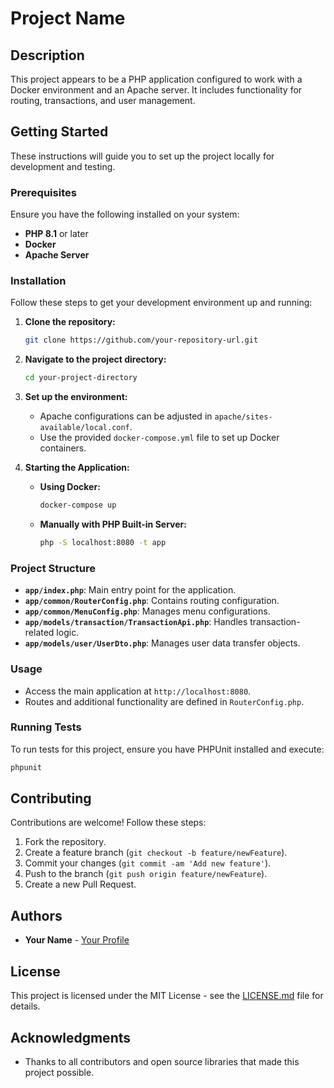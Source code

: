 
# Project Name

## Description

This project appears to be a PHP application configured to work with a Docker environment and an Apache server. It includes functionality for routing, transactions, and user management.

## Getting Started

These instructions will guide you to set up the project locally for development and testing.

### Prerequisites

Ensure you have the following installed on your system:
- **PHP 8.1** or later
- **Docker**
- **Apache Server**

### Installation

Follow these steps to get your development environment up and running:

1. **Clone the repository:**
    ```bash
    git clone https://github.com/your-repository-url.git
    ```

2. **Navigate to the project directory:**
    ```bash
    cd your-project-directory
    ```

3. **Set up the environment:**
   - Apache configurations can be adjusted in `apache/sites-available/local.conf`.
   - Use the provided `docker-compose.yml` file to set up Docker containers.

4. **Starting the Application:**
    - **Using Docker:**
      ```bash
      docker-compose up
      ```
    - **Manually with PHP Built-in Server:**
      ```bash
      php -S localhost:8080 -t app
      ```

### Project Structure

- **`app/index.php`**: Main entry point for the application.
- **`app/common/RouterConfig.php`**: Contains routing configuration.
- **`app/common/MenuConfig.php`**: Manages menu configurations.
- **`app/models/transaction/TransactionApi.php`**: Handles transaction-related logic.
- **`app/models/user/UserDto.php`**: Manages user data transfer objects.

### Usage

- Access the main application at `http://localhost:8080`.
- Routes and additional functionality are defined in `RouterConfig.php`.

### Running Tests

To run tests for this project, ensure you have PHPUnit installed and execute:

```bash
phpunit
```

## Contributing

Contributions are welcome! Follow these steps:

1. Fork the repository.
2. Create a feature branch (`git checkout -b feature/newFeature`).
3. Commit your changes (`git commit -am 'Add new feature'`).
4. Push to the branch (`git push origin feature/newFeature`).
5. Create a new Pull Request.

## Authors

- **Your Name** - [Your Profile](https://github.com/your-profile)

## License

This project is licensed under the MIT License - see the [LICENSE.md](LICENSE.md) file for details.

## Acknowledgments

- Thanks to all contributors and open source libraries that made this project possible.
